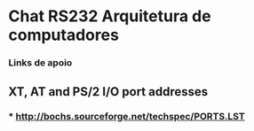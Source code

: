 # Chat RS232 Arquitetura de computadores

### Links de apoio

## XT, AT and PS/2	 I/O port addresses

### * http://bochs.sourceforge.net/techspec/PORTS.LST
